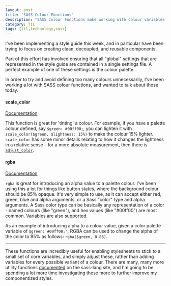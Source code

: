 ```yaml
---
layout: post
title: "SASS Colour Functions"
description: "SASS Colour Functions make working with colour variables in SASS much easier"
category: TIL 
tags: [til,technology,sass]
---
```


I've been implementing a style guide this week, and in particular have been trying to focus on creating clean, decoupled, and reusable components. 

Part of this effort has involved ensuring that all "global" settings that are represented in the style guide are contained in a single settings file. A perfect example of one of these settings is the colour palette.

In order to try and avoid defining too many colours unnecessarily, I've been working a lot with SASS colour functions, and wanted to talk about those today. 

#### scale_color

[Documentation](http://sass-lang.com/documentation/Sass/Script/Functions.html#scale_color-instance_method)

This function is great for 'tinting' a colour. For example, if you have a palette colour defined, say `$green: #00ff00;`, you can lighten it with `scale_color($green, $lightness: 15%)` to make the colour 15% lighter. `scale_color` has some minor details relating to how it changes the lightness in a relative sense - for a more absolute measurement, then there is [`adjust_color`](http://sass-lang.com/documentation/Sass/Script/Functions.html#adjust_color-instance_method).

#### rgba

[Documentation](http://sass-lang.com/documentation/Sass/Script/Functions.html#rgba-instance_method)

`rgba` is great for introducing an alpha value to a palette colour. I've been using this a lot for things like button states, where the background colour should be 85% opaque. It's very simple to use, as it can accept either red, green, blue and alpha arguments, or a Sass "color" type and alpha arguments. A Sass color type can be basically any representation of a color - named colours (like "green"), and hex values (like "#00ff00") are most common. Variables are also supported.

As an example of introducing alpha to a colour value, given a color palette variable of `$green: #00ff00;"`, RGBA can be used to change the alpha of the color to 85% as follows: `rgba($green, 0.85)`. 

---

These functions are incredibly useful for enabling stylesheets to stick to a small set of core variables, and simply adjust these, rather than adding variables for every possible variant of a colour. There are many, many more utility functions [documented](http://sass-lang.com/documentation/Sass/Script/Functions.html#rgba-instance_method) on the sass-lang site, and I'm going to be spending a lot more time investigating these more to further improve my componentized styles.


